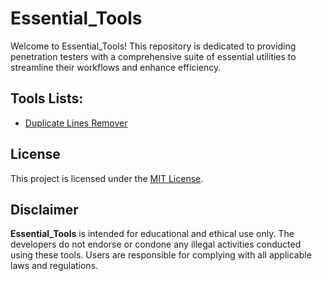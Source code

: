 # Essential_Tools

Welcome to Essential_Tools! This repository is dedicated to providing penetration testers with a comprehensive suite of essential utilities to streamline their workflows and enhance efficiency.

## Tools Lists:

- [Duplicate Lines Remover](https://github.com/saidehossain/Essential_Tools/blob/main/Tools/duplicate_remover.sh)
  



## License

This project is licensed under the [MIT License](LICENSE).

## Disclaimer

**Essential_Tools** is intended for educational and ethical use only. The developers do not endorse or condone any illegal activities conducted using these tools. Users are responsible for complying with all applicable laws and regulations.
